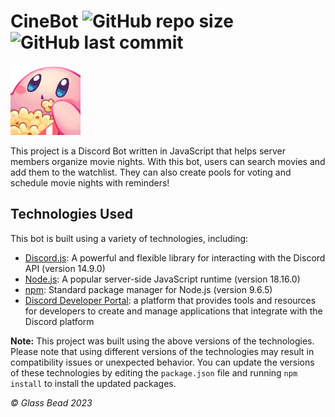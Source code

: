 # CineBot ![GitHub repo size](https://img.shields.io/github/repo-size/glass-bead/CineBot?logo=Github&&style=flat-square) ![GitHub last commit](https://img.shields.io/github/last-commit/glass-bead/CineBot?logo=Github&&style=flat-square)

![](https://github.com/glass-bead/CineBot/blob/main/assets/kirby_popcorn.png?raw=true)

This project is a Discord Bot written in JavaScript that helps server members organize movie nights. With this bot, users can search movies and add them to the watchlist. They can also create pools for voting and schedule movie nights with reminders!

## Technologies Used

This bot is built using a variety of technologies, including:

* [Discord.js](https://discord.js.org/): A powerful and flexible library for interacting with the Discord API (version 14.9.0)
* [Node.js](https://nodejs.org/en/about): A popular server-side JavaScript runtime (version 18.16.0)
* [npm](https://nodejs.dev/en/learn/an-introduction-to-the-npm-package-manager/): Standard package manager for Node.js (version 9.6.5)
* [Discord Developer Portal](https://discord.com/developers/applications): a platform that provides tools and resources for developers to create and manage applications that integrate with the Discord platform

**Note:** This project was built using the above versions of the technologies. Please note that using different versions of the technologies may result in compatibility issues or unexpected behavior.
You can update the versions of these technologies by editing the `package.json` file and running `npm install` to install the updated packages.

*© Glass Bead 2023*
